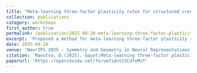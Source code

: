 ```yaml
---
title: "Meta-learning three-factor plasticity rules for structured credit assignment with sparse feedback "
collection: publications
category: workshops
first_author: true
permalink: /publication/2025-09-20-meta-learning-three-factor-plasticity
excerpt: 'Proposed a method for meta-learning three-factor plasticity rules for biologically plaussible training of RNNs in reinforcement learning settings.'
date: 2025-09-20
venue: 'NeurIPS 2025 - Symmetry and Geometry in Neural Representations workshop'
citation: 'Maoutsa, D.(2025). &quot;Meta-learning three-factor plasticity rules for structured credit assignment with sparse feedback.&quot; <i>NeurIPS-NeurReps workshop</i>.'
paperurl: 'https://openreview.net/forum?id=V13CdTeMsT'
---
```

